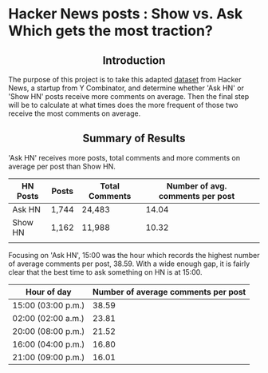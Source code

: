 # Hacker News posts : Show vs. Ask Which gets the most traction?



## <center>Introduction<center>

The purpose of this project is to take this adapted [dataset](https://www.kaggle.com/hacker-news/hacker-news-posts) from Hacker News, a startup from Y Combinator, and determine whether 'Ask HN' or 'Show HN' posts receive more comments on average. Then the final step will be to calculate at what times does the more frequent of those two receive the most comments on average.

## <center>Summary of Results<center>

'Ask HN' receives more posts, total comments and more comments on average per post than Show HN.

| HN Posts | Posts | Total Comments | Number of avg. comments per post |   |
|----------|-------|----------------|--------------------------|---|
| Ask HN   | 1,744 | 24,483         | 14.04                    |   |
| Show HN  | 1,162 | 11,988         | 10.32                    |   |
|          |       |                |                          |   |


    
Focusing on 'Ask HN', 
15:00 was the hour which records the highest number of average comments per post, 38.59. With a wide enough gap, it is fairly clear that the best time to ask something on HN is at 15:00.
    
| Hour of day | Number of average comments per post |
|-------------|-----------------------------|
| 15:00 (03:00 p.m.)      | 38.59                       |
| 02:00 (02:00 a.m.)      | 23.81                       |
| 20:00 (08:00 p.m.)       | 21.52                       |
| 16:00 (04:00 p.m.)       | 16.80                       |
| 21:00 (09:00 p.m.)       | 16.01                       |
